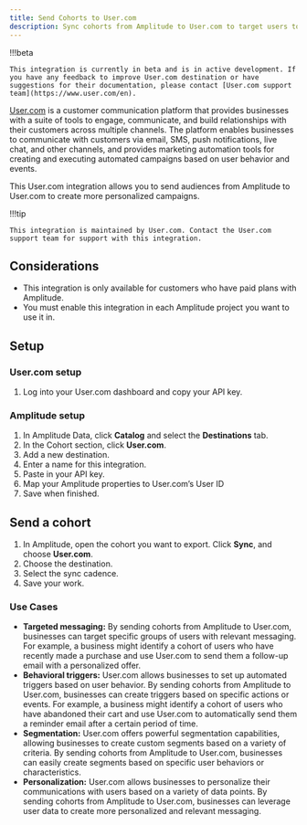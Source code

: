 ```yaml
---
title: Send Cohorts to User.com
description: Sync cohorts from Amplitude to User.com to target users to create more personalized campaigns.
---
```


!!!beta

    This integration is currently in beta and is in active development. If you have any feedback to improve User.com destination or have suggestions for their documentation, please contact [User.com support team](https://www.user.com/en). 

[User.com](https://www.user.com/en) is a customer communication platform that provides businesses with a suite of tools to engage, communicate, and build relationships with their customers across multiple channels. The platform enables businesses to communicate with customers via email, SMS, push notifications, live chat, and other channels, and provides marketing automation tools for creating and executing automated campaigns based on user behavior and events.

This User.com integration allows you to send audiences from Amplitude to User.com to create more personalized campaigns. 

!!!tip

    This integration is maintained by User.com. Contact the User.com support team for support with this integration.

## Considerations

- This integration is only available for customers who have paid plans with Amplitude.
- You must enable this integration in each Amplitude project you want to use it in.

## Setup

### User.com setup

1. Log into your User.com dashboard and copy your API key.

### Amplitude setup

1. In Amplitude Data, click **Catalog** and select the **Destinations** tab.
2. In the Cohort section, click **User.com**.
3. Add a new destination.
4. Enter a name for this integration.
5. Paste in your API key.
6. Map your Amplitude properties to User.com’s User ID
7. Save when finished.

## Send a cohort

1. In Amplitude, open the cohort you want to export. Click **Sync**, and choose **User.com**.
2. Choose the destination.
3. Select the sync cadence.
4. Save your work.

### Use Cases

- **Targeted messaging:** By sending cohorts from Amplitude to User.com, businesses can target specific groups of users with relevant messaging. For example, a business might identify a cohort of users who have recently made a purchase and use User.com to send them a follow-up email with a personalized offer.
- **Behavioral triggers:** User.com allows businesses to set up automated triggers based on user behavior. By sending cohorts from Amplitude to User.com, businesses can create triggers based on specific actions or events. For example, a business might identify a cohort of users who have abandoned their cart and use User.com to automatically send them a reminder email after a certain period of time.
- **Segmentation:** User.com offers powerful segmentation capabilities, allowing businesses to create custom segments based on a variety of criteria. By sending cohorts from Amplitude to User.com, businesses can easily create segments based on specific user behaviors or characteristics.
- **Personalization:** User.com allows businesses to personalize their communications with users based on a variety of data points. By sending cohorts from Amplitude to User.com, businesses can leverage user data to create more personalized and relevant messaging.
